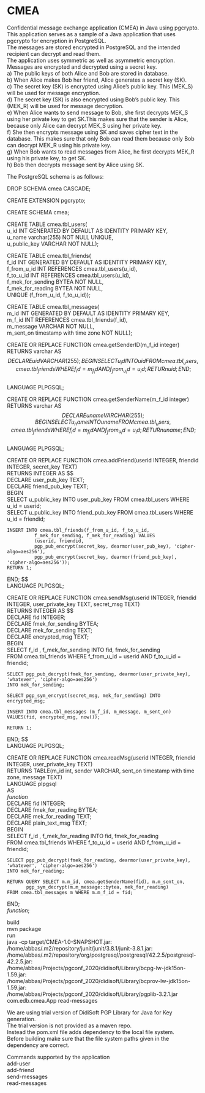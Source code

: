 # CMEA
Confidential message exchange application (CMEA) in Java using pgcrypto.  
This application serves as a sample of a Java application that uses pgcrypto for encryption in PostgreSQL.  
The messages are stored encrypted in PostgreSQL and the intended recipient can decrypt and read them.  
The application uses symmetric as well as asymmetric encryption.  
Messages are encrypted and decrypted using a secret key.  
a) The public keys of both Alice and Bob are stored in database.  
b) When Alice makes Bob her friend, Alice generates a secret key (SK).  
c) The secret key (SK) is encrypted using Alice’s public key. This (MEK_S) will be used for message encryption.  
d) The secret key (SK) is also encrypted using Bob’s public key. This (MEK_R) will be used for message decryption.  
e) When Alice wants to send message to Bob, she first decrypts MEK_S using her private key to get SK.This makes sure that the sender is Alice, because only Alice can decrypt MEK_S using her private key.  
f) She then encrypts message using SK and saves cipher text in the database. This makes sure that only Bob can read them because only Bob can decrypt MEK_R using his private key.  
g) When Bob wants to read messages from Alice, he first decrypts MEK_R using his private key, to get SK.  
h) Bob then decrypts message sent by Alice using SK.  
  
The PostgreSQL schema is as follows:  
  
  DROP SCHEMA cmea CASCADE;  
  
  CREATE EXTENSION pgcrypto;
  
  CREATE SCHEMA cmea;  
  
  CREATE TABLE cmea.tbl_users(  
      u_id INT GENERATED BY DEFAULT AS IDENTITY PRIMARY KEY,  
      u_name varchar(255) NOT NULL UNIQUE,  
      u_public_key VARCHAR NOT NULL);  
      
  CREATE TABLE cmea.tbl_friends(  
      f_id INT GENERATED BY DEFAULT AS IDENTITY PRIMARY KEY,  
      f_from_u_id INT REFERENCES cmea.tbl_users(u_id),  
      f_to_u_id INT REFERENCES cmea.tbl_users(u_id),  
      f_mek_for_sending BYTEA NOT NULL,  
      f_mek_for_reading BYTEA NOT NULL,  
      UNIQUE (f_from_u_id, f_to_u_id));  
      
  CREATE TABLE cmea.tbl_messages(  
      m_id INT GENERATED BY DEFAULT AS IDENTITY PRIMARY KEY,  
      m_f_id INT REFERENCES cmea.tbl_friends(f_id),  
      m_message VARCHAR NOT NULL,  
      m_sent_on timestamp with time zone NOT NULL);  
    
    
  CREATE OR REPLACE FUNCTION cmea.getSenderID(m_f_id integer) RETURNS varchar AS $$  
  DECLARE uid VARCHAR(255);  
  BEGIN  
    SELECT u_id INTO uid FROM cmea.tbl_users, cmea.tbl_friends WHERE f_id = m_f_id AND f_from_u_id = u_id;  
    RETURn uid;  
  END; $$  
  LANGUAGE PLPGSQL;  
    
  CREATE OR REPLACE FUNCTION cmea.getSenderName(m_f_id integer) RETURNS varchar AS $$  
  DECLARE uname VARCHAR(255);  
  BEGIN  
    SELECT u_name INTO uname FROM cmea.tbl_users, cmea.tbl_friends WHERE f_id = m_f_id AND f_from_u_id = u_id;  
    RETURn uname;  
  END; $$  
  LANGUAGE PLPGSQL;  
    
  CREATE OR REPLACE FUNCTION cmea.addFriend(userid INTEGER, friendid INTEGER, secret_key TEXT)  
  RETURNS INTEGER AS $$  
  DECLARE user_pub_key TEXT;  
  DECLARE friend_pub_key TEXT;  
  BEGIN  
    SELECT u_public_key INTO user_pub_key FROM cmea.tbl_users WHERE u_id = userid;  
    SELECT u_public_key INTO friend_pub_key FROM cmea.tbl_users WHERE u_id = friendid;  
    
    INSERT INTO cmea.tbl_friends(f_from_u_id, f_to_u_id,  
              f_mek_for_sending, f_mek_for_reading) VALUES  
              (userid, friendid,  
              pgp_pub_encrypt(secret_key, dearmor(user_pub_key), 'cipher-algo=aes256'),  
              pgp_pub_encrypt(secret_key, dearmor(friend_pub_key), 'cipher-algo=aes256'));  
    RETURN 1;  
  END; $$  
  LANGUAGE PLPGSQL;  
    
  CREATE OR REPLACE FUNCTION cmea.sendMsg(userid INTEGER, friendid INTEGER, user_private_key TEXT, secret_msg TEXT)  
  RETURNS INTEGER AS $$  
    DECLARE fid INTEGER;  
    DECLARE fmek_for_sending BYTEA;  
    DECLARE mek_for_sending TEXT;  
    DECLARE encrypted_msg TEXT;  
  BEGIN  
    SELECT f_id , f_mek_for_sending INTO fid, fmek_for_sending  
    FROM cmea.tbl_friends WHERE f_from_u_id = userid AND f_to_u_id = friendid;  
    
    SELECT pgp_pub_decrypt(fmek_for_sending, dearmor(user_private_key), 'whatever', 'cipher-algo=aes256')  
    INTO mek_for_sending;  
    
    SELECT pgp_sym_encrypt(secret_msg, mek_for_sending) INTO encrypted_msg;  
    
    INSERT INTO cmea.tbl_messages (m_f_id, m_message, m_sent_on) VALUES(fid, encrypted_msg, now());  
    
    RETURN 1;  
  END; $$  
  LANGUAGE PLPGSQL;  
    
    
  CREATE OR REPLACE FUNCTION cmea.readMsg(userid INTEGER, friendid INTEGER, user_private_key TEXT)  
  RETURNS TABLE(m_id int, sender VARCHAR, sent_on timestamp with time zone, message TEXT)  
  LANGUAGE plpgsql  
  AS  
  $function$  
    DECLARE fid INTEGER;  
    DECLARE fmek_for_reading BYTEA;  
    DECLARE mek_for_reading TEXT;  
    DECLARE plain_text_msg TEXT;  
  BEGIN  
    SELECT f_id , f_mek_for_reading INTO fid, fmek_for_reading  
    FROM cmea.tbl_friends WHERE f_to_u_id = userid AND f_from_u_id = friendid;  
    
    SELECT pgp_pub_decrypt(fmek_for_reading, dearmor(user_private_key), 'whatever', 'cipher-algo=aes256')  
    INTO mek_for_reading;  
    
    RETURN QUERY SELECT m.m_id, cmea.getSenderName(fid), m.m_sent_on,  
           pgp_sym_decrypt(m.m_message::bytea, mek_for_reading)  
    FROM cmea.tbl_messages m WHERE m.m_f_id = fid;  
  END;  
  $function$;  
    
    
  build  
  mvn package  
  run  
  java -cp target/CMEA-1.0-SNAPSHOT.jar:  
             /home/abbas/.m2/repository/junit/junit/3.8.1/junit-3.8.1.jar:  
             /home/abbas/.m2/repository/org/postgresql/postgresql/42.2.5/postgresql-42.2.5.jar:  
             /home/abbas/Projects/pgconf_2020/didisoft/Library/bcpg-lw-jdk15on-1.59.jar:  
             /home/abbas/Projects/pgconf_2020/didisoft/Library/bcprov-lw-jdk15on-1.59.jar:  
             /home/abbas/Projects/pgconf_2020/didisoft/Library/pgplib-3.2.1.jar   
             com.edb.cmea.App read-messages
  
  We are using trial version of DidiSoft PGP Library for Java for Key generation.  
  The trial version is not provided as a maven repo.  
  Instead the pom.xml file adds dependency to the local file system.  
  Before building make sure that the file system paths given in the dependency are correct.  

Commands supported by the application  
  add-user  
  add-friend  
  send-messages  
  read-messages  
  
